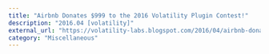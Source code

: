 ```yaml
---
title: "Airbnb Donates $999 to the 2016 Volatility Plugin Contest!"
description: "2016.04 [volatility]"
external_url: "https://volatility-labs.blogspot.com/2016/04/airbnb-donates-999-to-2016-volatility.html"
category: "Miscellaneous"
---
```


